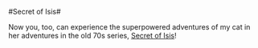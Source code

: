 #Secret of Isis#

Now you, too, can experience the superpowered adventures of my cat in her adventures in the old 70s series, [Secret of Isis](http://www.amazon.com/Secret-of-Isis-Complete-Series/dp/B000QQDEZG?ie=UTF8&s=dvd&qid=1179744696&sr=1-4)!
